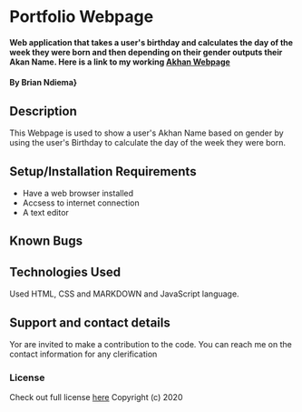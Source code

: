 # Portfolio Webpage
####  Web application that takes a user's birthday and calculates the day of the week they were born and then depending on their gender outputs their Akan Name. Here is a link to my working [Akhan Webpage](https://bndiema.github.io/Birth-Day/)
#### By Brian Ndiema}
## Description
This Webpage is used to show a user's Akhan Name based on gender by using the user's Birthday to calculate the day of the week they were born.
## Setup/Installation Requirements
* Have a web browser installed  
* Accsess to internet connection
* A text editor
## Known Bugs

## Technologies Used
Used HTML, CSS and MARKDOWN and JavaScript language.
## Support and contact details
Yor are invited to make a contribution to the code. You can reach me on the contact information for any clerification
### License
Check out full license [here](../about/LICENCE.txt)
Copyright (c) 2020